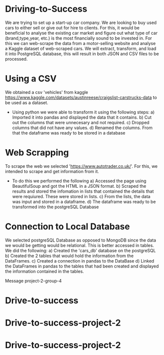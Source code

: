 # Driving-to-Success

We are trying to set up a start-up car company. We are looking to buy used cars to either sell or give out for hire to clients. For this, it would be beneficial to analyse the existing car market and figure out what type of car (brand,type,year, etc.) is the most financially sound to be invested in. For this we can web-scrape the data from a motor-selling website and analyse a Kaggle dataset of web-scraped cars. We will extract, transform, and load it into PostgreSQL database, this will result in both JSON and CSV files to be processed.


# Using a CSV

We obtained a csv 'vehicles' from kaggle https://www.kaggle.com/datasets/austinreese/craigslist-carstrucks-data to be used as a dataset.
- Using python we were able to transform it using the following steps:
a) Imported it into pandas and displayed the data that it contains.
b) Cut out the columns that were unnecesary and not required.
c) Dropped columns that did not have any values.
d) Renamed the columns.
From that the dataframe was ready to be stored in a database


# Web Scrapping


To scrape the web we selected 'https://www.autotrader.co.uk/'.
For this, we intended to scrape and get information from it.
- To do this we performed the following
a) Accessed the page using BeautifulSoup and got the HTML in a JSON format.
b) Scraped the results and stored the infomation in lists that contained the details that were requiured. These were stored in lists.
c) From the lists, the data was input and stored in a dataframe.
d) The dataframe was ready to be transformed into the postgreSQL Database



# Connection to Local Database


We selected postgreSQL Database as opposed to MongoDB since the data we would be getting would be relational. This is better accessed in tables.
We did the following:
a) Created the 'cars_db' database on the postgreSQL
b) Created the 2 tables that would hold the information from the DataFrames.
c) Created a connection in pandas to the DataBase
d) Linked the DataFrames in pandas to the tables that had been created and displayed the information contained in the tables.











Message project-2-group-4



# Drive-to-success
# Drive-to-success-project-2
# Drive-to-success-project-2
